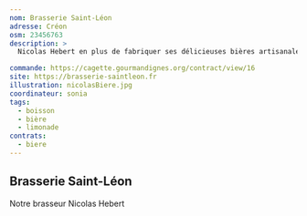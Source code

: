 ```yaml
---
nom: Brasserie Saint-Léon
adresse: Créon
osm: 23456763
description: >
  Nicolas Hebert en plus de fabriquer ses délicieuses bières artisanales, cultive son propre orge sur 8 hectares de terre, c'est ce qui fait aujourd'hui l'originalité de la Brasserie Saint-Léon à Creon. Il fût tout d’abord agriculteur et viticulteur à Saint Léon durant de nombreuses années. C’est en 2002, à partir de ses essais de bière avec un ami et une cocotte-minute dans sa cuisine, qu’il a su que la bière serait son credo. Après de nombreuses tentatives avec sa propre orge, il arriva au résultat escompté. C’est ainsi qu’il décida de faire de sa passion son métier. Pour cela il acheta un terrain à Créon en 2006 sur lequel il bâtit avec tout son cœur sa brasserie

commande: https://cagette.gourmandignes.org/contract/view/16
site: https://brasserie-saintleon.fr
illustration: nicolasBiere.jpg
coordinateur: sonia
tags:
  - boisson
  - bière
  - limonade
contrats: 
  - biere
---
```

## Brasserie Saint-Léon

Notre brasseur Nicolas Hebert 

